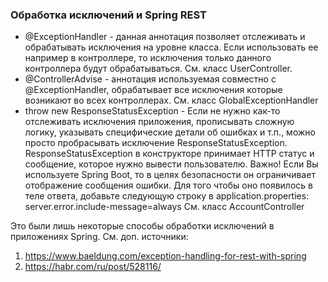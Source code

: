 ### Обработка исключений и Spring REST

* @ExceptionHandler - данная аннотация позволяет отслеживать и
  обрабатывать исключения на уровне класса. Если использовать
  ее например в контроллере, то исключения только данного контроллера
  будут обрабатываться. См. класс UserController.
* @ControllerAdvise - аннотация используемая совместно с @ExceptionHandler,
  обрабатывает все исключения которые возникают во всех контроллерах.
  См. класс GlobalExceptionHandler
* throw new ResponseStatusException - Если не нужно как-то отслеживать
  исключения приложения, прописывать сложную логику, указывать
  специфические детали об ошибках и т.п., можно просто
  пробрасывать исключение ResponseStatusException.
  ResponseStatusException в конструкторе принимает HTTP статус и сообщение,
  которое нужно вывести пользователю.
  Важно! Если Вы используете Spring Boot, то в целях безопасности
  он ограничивает отображение сообщения ошибки.
  Для того чтобы оно появилось в теле ответа, добавьте
  следующую строку в application.properties:
  server.error.include-message=always
  См. класс AccountController

Это были лишь некоторые способы обработки исключений в приложениях Spring. См. доп. источники:

1. https://www.baeldung.com/exception-handling-for-rest-with-spring
2. https://habr.com/ru/post/528116/ 